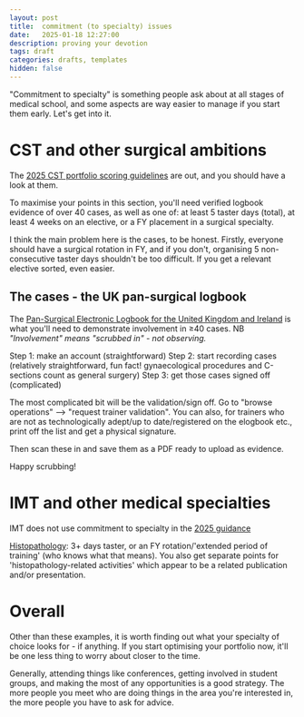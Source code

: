 ```yaml
---
layout: post
title:  commitment (to specialty) issues
date:   2025-01-18 12:27:00
description: proving your devotion
tags: draft
categories: drafts, templates
hidden: false
---
```


"Commitment to specialty" is something people ask about at all stages of medical school, and some aspects are way easier to manage if you start them early. Let's get into it.

# CST and other surgical ambitions

The [2025 CST portfolio scoring guidelines](https://medical.hee.nhs.uk/medical-training-recruitment/medical-specialty-training/surgery/core-surgery/core-surgical-training-self-assessment-scoring-guidance-for-candidates) are out, and you should have a look at them.

To maximise your points in this section, you'll need verified logbook evidence of over 40 cases, as well as one of: at least 5 taster days (total), at least 4 weeks on an elective, or a FY placement in a surgical specialty.

I think the main problem here is the cases, to be honest. Firstly, everyone should have a surgical rotation in FY, and if you don't, organising 5 non-consecutive taster days shouldn't be too difficult. If you get a relevant elective sorted, even easier. 

## The cases - the UK pan-surgical logbook

The [Pan-Surgical Electronic Logbook for the United Kingdom and Ireland](https://www.elogbook.org/) is what you'll need to demonstrate involvement in ≥40 cases. NB _"Involvement" means "scrubbed in" - not observing._

Step 1: make an account (straightforward)
Step 2: start recording cases (relatively straightforward, fun fact! gynaecological procedures and C-sections count as general surgery)
Step 3: get those cases signed off (complicated)

The most complicated bit will be the validation/sign off. Go to "browse operations" --> "request trainer validation". You can also, for trainers who are not as technologically adept/up to date/registered on the elogbook etc., print off the list and get a physical signature.

Then scan these in and save them as a PDF ready to upload as evidence.

Happy scrubbing!

# IMT and other medical specialties

IMT does not use commitment to specialty in the [2025 guidance](https://www.imtrecruitment.org.uk/recruitment-process/applying/application-scoring)

[Histopathology](https://medical.hee.nhs.uk/medical-training-recruitment/medical-specialty-training/pathology/histopathology/overview-of-histopathology/histopathology-training-self-assessment-scoring-guidance-for-applicants): 3+ days taster, or an FY rotation/'extended period of training' (who knows what that means). You also get separate points for 'histopathology-related activities' which appear to be a related publication and/or presentation.

# Overall

Other than these examples, it is worth finding out what your specialty of choice looks for - if anything. If you start optimising your portfolio now, it'll be one less thing to worry about closer to the time.

Generally, attending things like conferences, getting involved in student groups, and making the most of any opportunities is a good strategy. The more people you meet who are doing things in the area you're interested in, the more people you have to ask for advice.
